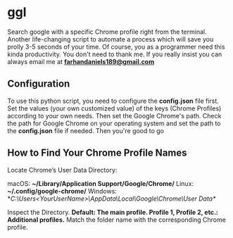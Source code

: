 # ggl 
Search google with a specific Chrome profile right from the terminal. Another life-changing script to automate a process which will save you prolly 3-5 seconds of your time. Of course, you as a programmer need this kinda productivity. You don't need to thank me. If you really insist you can always email me at **farhandaniels189@gmail.com**

## Configuration
To use this python script, you need to configure the **config.json** file first. 
Set the values (your own customized value) of the keys (Chrome Profiles) according to your own needs. 
Then set the Google Chrome's path. Check the path for Google Chrome on your operating system and set the path to the **config.json** file if needed. 
Then you're good to go

## How to Find Your Chrome Profile Names
Locate Chrome’s User Data Directory:

macOS: **~/Library/Application Support/Google/Chrome/**
Linux: **~/.config/google-chrome/**
Windows: **C:\Users\<YourUserName>\AppData\Local\Google\Chrome\User Data\**

Inspect the Directory. **Default: The main profile. Profile 1, Profile 2, etc.: Additional profiles.** Match the folder name with the corresponding Chrome profile.